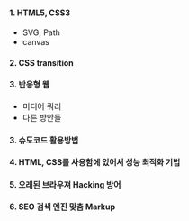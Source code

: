 #### 1. HTML5, CSS3 
- SVG, Path
- canvas

#### 2. CSS transition

#### 3. 반응형 웹
- 미디어 쿼리
- 다른 방안들

#### 3. 슈도코드 활용방법

#### 4. HTML, CSS를 사용함에 있어서 성능 최적화 기법

#### 5. 오래된 브라우져 Hacking 방어

#### 6. SEO 검색 엔진 맞춤 Markup
